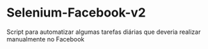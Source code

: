 # Selenium-Facebook-v2
Script para automatizar algumas tarefas diárias que deveria realizar manualmente no Facebook
